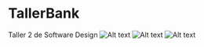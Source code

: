 # TallerBank
Taller 2 de Software Design
![Alt text](relative/path/to/imagenes/opcion1.png?raw=true "Imagen 1")
![Alt text](relative/path/to/imagenes/opcion2.png?raw=true "Imagen 2")
![Alt text](relative/path/to/imagenes/opcion3.png?raw=true "Imagen 3")

